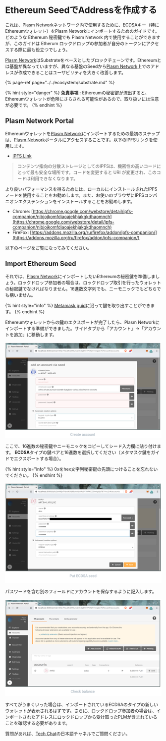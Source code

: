 # Ethereum SeedでAddressを作成する

これは、Plasm Networkネットワーク内で使用するために、ECDSAキー（特にEthereumウォレット）をPlasm Networkにインポートするためのガイドです。どのような Ethereum 秘密鍵でも Plasm Network 内で使用することができますが、このガイドは Etherum ロックドロップの参加者が自分のトークンにアクセスする際に最も役立つでしょう。

[Plasm Network](https://www.plasmnet.io/)はSubstrateをベースとしたブロックチェーンです。Ethereumとは基盤が異なっていますが、異なる基盤のSeedから[Plasm Network](https://www.plasmnet.io/)上でのアドレスが作成できることはユーザビリティを大きく改善します。

{% page-ref page="../../ecosystem/substrate.md" %}

{% hint style="danger" %}
**免責事項 :** Ethereumの秘密鍵が流出すると、Ethereumウォレットが危険にさらされる可能性があるので、取り扱いには注意が必要です。
{% endhint %}

## Plasm Network Portal

Ethereumウォレットを[Plasm Network](https://www.plasmnet.io/)にインポートするための最初のステップは、[Plasm Network](https://www.plasmnet.io/)ポータルにアクセスすることです。以下のIPFSリンクを使用します。

* [IPFS Link](https://ipfs.io/ipfs/QmZQBwe4DeW6aruayemGXA5ysexsqJVRzF6YHHeNPzKi7d)

> コンテンツ指向の分散ストレージとしてのIPFSは、機密性の高いコードにとって最も安全な場所です。コードを変更すると URI が変更され、このコードは利用できなくなります。

より良いパフォーマンスを得るためには、ローカルにインストールされたIPFSノードを使用することをお勧めします。また、お使いのブラウザにIPFSコンパニオンエクステンションをインストールすることをお勧めします。

* Chrome: [https://chrome.google.com/webstore/detail/ipfs-companion/nibjojkomfdiaoajekhjakgkdhaomnch](https://chrome.google.com/webstore/detail/ipfs-companion/nibjojkomfdiaoajekhjakgkdhaomnch)
* FireFox: [https://addons.mozilla.org/ru/firefox/addon/ipfs-companion/](https://addons.mozilla.org/ru/firefox/addon/ipfs-companion/)

以下のページをご覧になってみてください。



## Import Ethereum Seed

それでは、[Plasm Network](https://www.plasmnet.io/)にインポートしたいEthereumの秘密鍵を準備しましょう。ロックドロップ参加者の場合は、ロックドロップ取引を行ったウォレットの秘密鍵でなければなりません。16進数文字列でも、ニーモニックでもどちらでも構いません。

{% hint style="info" %}
[Metamask guid](https://metamask.zendesk.com/hc/en-us/articles/360015289632-How-to-Export-an-Account-Private-Key)に沿って鍵を取り出すことができます。
{% endhint %}

Ethereumウォレットからの鍵のエクスポートが完了したら、Plasm Networkにインポートする準備ができました。サイドタブから「アカウント」→「アカウントを追加」に移動します。

![](../../.gitbook/assets/sukurnshotto-2020-05-31-173619png.png)

ここで、16進数の秘密鍵やニーモニックをコピーしてシード入力欄に貼り付けます。 **ECDSA**タイプの鍵ペアと16進数を選択してください（メタマスク鍵をガイドでエクスポートする場合）。

{% hint style="info" %}
0xをhex文字列秘密鍵の先頭につけることを忘れないでください。
{% endhint %}

![](../../.gitbook/assets/sukurnshotto-2020-05-31-173905png%20%282%29.png)

パスワードを含む別のフィールドにアカウントを保存するように記入します。

![](../../.gitbook/assets/sukurnshotto-2020-05-31-173938png.png)

すべてがうまくいった場合は、インポートされているECDSAのタイプの新しいウォレットが表示されるはずです。さらに、ロックドロップ参加者の場合は、インポートされたアドレスにロックドロップから受け取ったPLMが含まれていることを確認する必要があります。

質問があれば、[Tech Chat](https://discord.gg/Cyjnrxv)の日本語チャネルでご質問ください。

